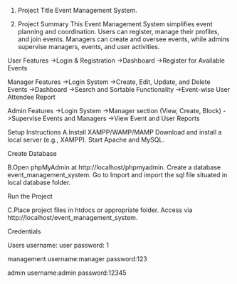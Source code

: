 1. Project Title
Event Management System.

2. Project Summary
This Event Management System simplifies event planning and coordination. Users can register, manage their profiles, and join events. Managers can create and oversee events, while admins supervise managers, events, and user activities.

User Features
->Login & Registration
->Dashboard
->Register for Available Events

 Manager Features
->Login System
->Create, Edit, Update, and Delete Events
->Dashboard
->Search and Sortable Functionality
->Event-wise User Attendee Report

Admin Features
->Login System
->Manager section (View, Create, Block)
->Supervise Events and Managers
->View Event and User Reports

Setup Instructions
A.Install XAMPP/WAMP/MAMP
Download and install a local server (e.g., XAMPP). Start Apache and MySQL.

Create Database

B.Open phpMyAdmin at http://localhost/phpmyadmin.
Create a database event_management_system.
Go to Import and import the sql file situated in local database folder.

Run the Project

C.Place project files in htdocs or appropriate folder.
Access via http://localhost/event_management_system.


Credentials

Users
username: user
password: 1

management
username:manager
password:123

admin
username:admin
password:12345



